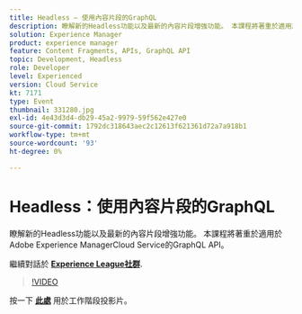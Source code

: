 ```yaml
---
title: Headless — 使用內容片段的GraphQL
description: 瞭解新的Headless功能以及最新的內容片段增強功能。 本課程將著重於適用於Adobe Experience ManagerCloud Service的GraphQL API。 此工作階段屬於Adobe Developers Live內容事件的一部分。
solution: Experience Manager
product: experience manager
feature: Content Fragments, APIs, GraphQL API
topic: Development, Headless
role: Developer
level: Experienced
version: Cloud Service
kt: 7171
type: Event
thumbnail: 331280.jpg
exl-id: 4e43d3d4-db29-45a2-9979-59f562e427e0
source-git-commit: 1792dc318643aec2c12613f621361d72a7a918b1
workflow-type: tm+mt
source-wordcount: '93'
ht-degree: 0%

---
```


# Headless：使用內容片段的GraphQL

瞭解新的Headless功能以及最新的內容片段增強功能。 本課程將著重於適用於Adobe Experience ManagerCloud Service的GraphQL API。

繼續對話於 **[Experience League社群](https://adobe.ly/36Yd3v6)**.

>[!VIDEO](https://video.tv.adobe.com/v/331280/?quality=12&learn=on&hidetitle=true)

按一下 **[此處](/help/adobe-developers-live/assets/headless-graphql-content-fragments.pdf)** 用於工作階段投影片。
